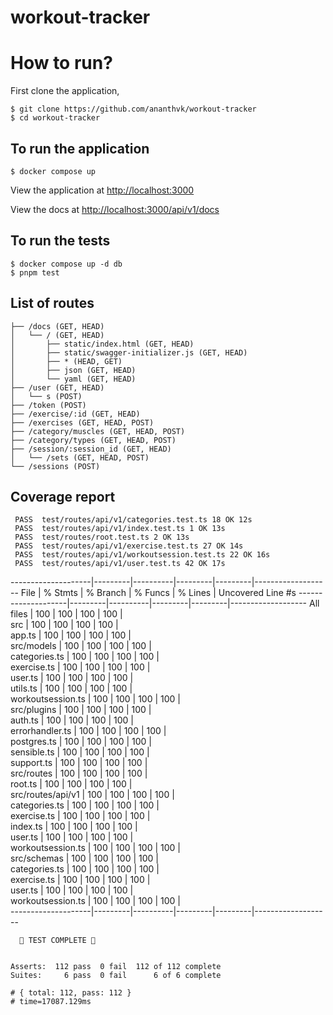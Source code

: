 # workout-tracker


# How to run?
First clone the application,
```
$ git clone https://github.com/ananthvk/workout-tracker
$ cd workout-tracker
```

## To run the application

```
$ docker compose up
```

View the application at [http://localhost:3000](http://localhost:3000)

View the docs at [http://localhost:3000/api/v1/docs](http://localhost:3000/api/v1/docs)


## To run the tests

```
$ docker compose up -d db
$ pnpm test
```

## List of routes
```
├── /docs (GET, HEAD)
│   └── / (GET, HEAD)
│       ├── static/index.html (GET, HEAD)
│       ├── static/swagger-initializer.js (GET, HEAD)
│       ├── * (HEAD, GET)
│       ├── json (GET, HEAD)
│       └── yaml (GET, HEAD)
├── /user (GET, HEAD)
│   └── s (POST)
├── /token (POST)
├── /exercise/:id (GET, HEAD)
├── /exercises (GET, HEAD, POST)
├── /category/muscles (GET, HEAD, POST)
├── /category/types (GET, HEAD, POST)
├── /session/:session_id (GET, HEAD)
│   └── /sets (GET, HEAD, POST)
└── /sessions (POST)
```

## Coverage report

```
 PASS  test/routes/api/v1/categories.test.ts 18 OK 12s
 PASS  test/routes/api/v1/index.test.ts 1 OK 13s
 PASS  test/routes/root.test.ts 2 OK 13s
 PASS  test/routes/api/v1/exercise.test.ts 27 OK 14s
 PASS  test/routes/api/v1/workoutsession.test.ts 22 OK 16s
 PASS  test/routes/api/v1/user.test.ts 42 OK 17s
 ```

--------------------|---------|----------|---------|---------|-------------------
File                | % Stmts | % Branch | % Funcs | % Lines | Uncovered Line #s
--------------------|---------|----------|---------|---------|-------------------
All files           |     100 |      100 |     100 |     100 |                  
 src                |     100 |      100 |     100 |     100 |                  
  app.ts            |     100 |      100 |     100 |     100 |                  
 src/models         |     100 |      100 |     100 |     100 |                  
  categories.ts     |     100 |      100 |     100 |     100 |                  
  exercise.ts       |     100 |      100 |     100 |     100 |                  
  user.ts           |     100 |      100 |     100 |     100 |                  
  utils.ts          |     100 |      100 |     100 |     100 |                  
  workoutsession.ts |     100 |      100 |     100 |     100 |                  
 src/plugins        |     100 |      100 |     100 |     100 |                  
  auth.ts           |     100 |      100 |     100 |     100 |                  
  errorhandler.ts   |     100 |      100 |     100 |     100 |                  
  postgres.ts       |     100 |      100 |     100 |     100 |                  
  sensible.ts       |     100 |      100 |     100 |     100 |                  
  support.ts        |     100 |      100 |     100 |     100 |                  
 src/routes         |     100 |      100 |     100 |     100 |                  
  root.ts           |     100 |      100 |     100 |     100 |                  
 src/routes/api/v1  |     100 |      100 |     100 |     100 |                  
  categories.ts     |     100 |      100 |     100 |     100 |                  
  exercise.ts       |     100 |      100 |     100 |     100 |                  
  index.ts          |     100 |      100 |     100 |     100 |                  
  user.ts           |     100 |      100 |     100 |     100 |                  
  workoutsession.ts |     100 |      100 |     100 |     100 |                  
 src/schemas        |     100 |      100 |     100 |     100 |                  
  categories.ts     |     100 |      100 |     100 |     100 |                  
  exercise.ts       |     100 |      100 |     100 |     100 |                  
  user.ts           |     100 |      100 |     100 |     100 |                  
  workoutsession.ts |     100 |      100 |     100 |     100 |                  
--------------------|---------|----------|---------|---------|-------------------

                       
```
  🌈 TEST COMPLETE 🌈  
                       

Asserts:  112 pass  0 fail  112 of 112 complete
Suites:     6 pass  0 fail      6 of 6 complete

# { total: 112, pass: 112 }
# time=17087.129ms
```
